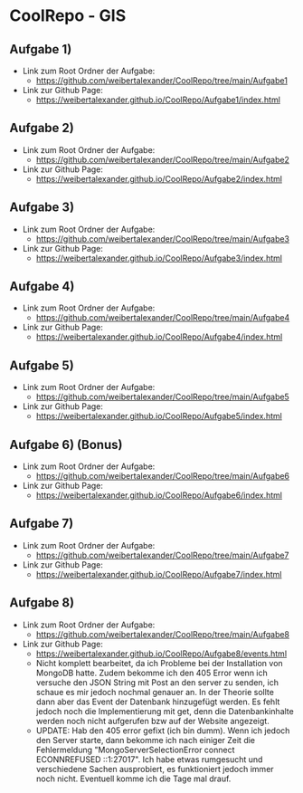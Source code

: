 # CoolRepo - GIS
## Aufgabe 1)
  * Link zum Root Ordner der Aufgabe:
    * https://github.com/weibertalexander/CoolRepo/tree/main/Aufgabe1
  * Link zur Github Page:
    * https://weibertalexander.github.io/CoolRepo/Aufgabe1/index.html

## Aufgabe 2)
  * Link zum Root Ordner der Aufgabe:
    * https://github.com/weibertalexander/CoolRepo/tree/main/Aufgabe2
  * Link zur Github Page:
    * https://weibertalexander.github.io/CoolRepo/Aufgabe2/index.html

## Aufgabe 3)
  * Link zum Root Ordner der Aufgabe:
    * https://github.com/weibertalexander/CoolRepo/tree/main/Aufgabe3
  * Link zur Github Page:
    * https://weibertalexander.github.io/CoolRepo/Aufgabe3/index.html

## Aufgabe 4)
  * Link zum Root Ordner der Aufgabe:
    * https://github.com/weibertalexander/CoolRepo/tree/main/Aufgabe4
  * Link zur Github Page:
    * https://weibertalexander.github.io/CoolRepo/Aufgabe4/index.html

## Aufgabe 5)
  * Link zum Root Ordner der Aufgabe:
    * https://github.com/weibertalexander/CoolRepo/tree/main/Aufgabe5
  * Link zur Github Page:
    * https://weibertalexander.github.io/CoolRepo/Aufgabe5/index.html

## Aufgabe 6) (Bonus)
  * Link zum Root Ordner der Aufgabe:
    * https://github.com/weibertalexander/CoolRepo/tree/main/Aufgabe6
  * Link zur Github Page:
    * https://weibertalexander.github.io/CoolRepo/Aufgabe6/index.html

## Aufgabe 7)
  * Link zum Root Ordner der Aufgabe:
    * https://github.com/weibertalexander/CoolRepo/tree/main/Aufgabe7
  * Link zur Github Page:
    * https://weibertalexander.github.io/CoolRepo/Aufgabe7/index.html
## Aufgabe 8)
  * Link zum Root Ordner der Aufgabe:
    * https://github.com/weibertalexander/CoolRepo/tree/main/Aufgabe8
  * Link zur Github Page:
    * https://weibertalexander.github.io/CoolRepo/Aufgabe8/events.html
    * Nicht komplett bearbeitet, da ich Probleme bei der Installation von MongoDB hatte. Zudem bekomme ich den 405 Error wenn ich versuche den JSON String mit Post an den server zu senden, ich schaue es mir jedoch nochmal genauer an. In der Theorie sollte dann aber das Event der Datenbank hinzugefügt werden. Es fehlt jedoch noch die Implementierung mit get, denn die Datenbankinhalte werden noch nicht aufgerufen bzw auf der Website angezeigt.
    * UPDATE: Hab den 405 error gefixt (ich bin dumm). Wenn ich jedoch den Server starte, dann bekomme ich nach einiger Zeit die Fehlermeldung "MongoServerSelectionError  connect ECONNREFUSED ::1:27017". Ich habe etwas rumgesucht und verschiedene Sachen ausprobiert, es funktioniert jedoch immer noch nicht. Eventuell komme ich die Tage mal drauf.
